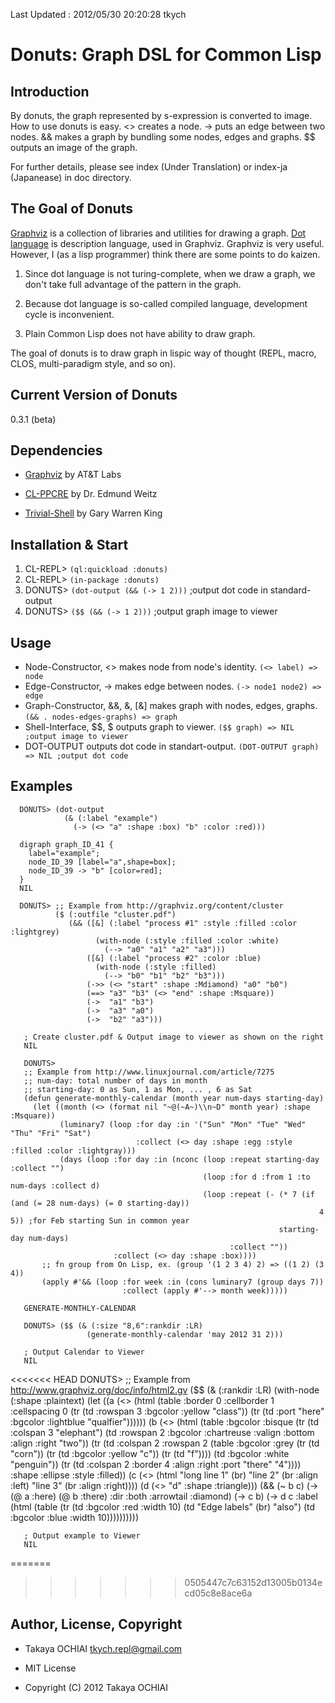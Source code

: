 Last Updated : 2012/05/30 20:20:28 tkych


# Donuts: Graph DSL for Common Lisp


## Introduction

By donuts, the graph represented by s-expression is converted to image.
How to use donuts is easy.
<> creates a node.
-> puts an edge between two nodes.
&& makes a graph by bundling some nodes, edges and graphs.
$$ outputs an image of the graph.

For further details, please see index (Under Translation) or index-ja (Japanease) in doc directory.


## The Goal of Donuts

[Graphviz][] is a collection of libraries and utilities for drawing a graph.
[Dot language][] is description language, used in Graphviz.
Graphviz is very useful.
However, I (as a lisp programmer) think there are some points to do kaizen.

1.  Since dot language is not turing-complete,
    when we draw a graph, we don't take full advantage of the pattern in the graph.

2.  Because dot language is so-called compiled language,
    development cycle is inconvenient.

3.  Plain Common Lisp does not have ability to draw graph.

The goal of donuts is to draw graph in lispic way of thought 
(REPL, macro, CLOS, multi-paradigm style, and so on). 

  [Graphviz]: http://www.graphviz.org/
  [Dot language]: http://www.graphviz.org/dot-language.html


## Current Version of Donuts

0.3.1 (beta)


## Dependencies

* [Graphviz][] by AT&T Labs

* [CL-PPCRE](http://weitz.de/cl-ppcre/) by Dr. Edmund Weitz

* [Trivial-Shell](http://common-lisp.net/project/trivial-shell/) by Gary Warren King


## Installation & Start

1.  CL-REPL> `(ql:quickload :donuts)`
2.  CL-REPL> `(in-package :donuts)`
3.  DONUTS> `(dot-output (&& (-> 1 2)))`  ;output dot code in standard-output
4.  DONUTS> `($$ (&& (-> 1 2)))`  ;output graph image to viewer


## Usage

* Node-Constructor, <> makes node from node's identity.   `(<> label) => node`
* Edge-Constructor, -> makes edge between nodes.   `(-> node1 node2) => edge`
* Graph-Constructor, &&, &, [&] makes graph with nodes, edges, graphs.   `(&& . nodes-edges-graphs) => graph`
* Shell-Interface, $$, $ outputs graph to viewer.   `($$ graph) => NIL ;output image to viewer`
* DOT-OUTPUT outputs dot code in standart-output.   `(DOT-OUTPUT graph) => NIL ;output dot code`


## Examples

      DONUTS> (dot-output
                (& (:label "example")
                  (-> (<> "a" :shape :box) "b" :color :red)))

      digraph graph_ID_41 {
        label="example";
        node_ID_39 [label="a",shape=box];
        node_ID_39 -> "b" [color=red];
      }
      NIL

      DONUTS> ;; Example from http://graphviz.org/content/cluster
              ($ (:outfile "cluster.pdf")
                 (&& ([&] (:label "process #1" :style :filled :color :lightgrey)
                       (with-node (:style :filled :color :white)
                         (--> "a0" "a1" "a2" "a3")))
                     ([&] (:label "process #2" :color :blue)
                       (with-node (:style :filled)
                         (--> "b0" "b1" "b2" "b3")))
                     (->> (<> "start" :shape :Mdiamond) "a0" "b0")
                     (==> "a3" "b3" (<> "end" :shape :Msquare))
                     (->  "a1" "b3")
                     (->  "a3" "a0")
                     (->  "b2" "a3")))

       ; Create cluster.pdf & Output image to viewer as shown on the right
       NIL

       DONUTS> 
       ;; Example from http://www.linuxjournal.com/article/7275
       ;; num-day: total number of days in month
       ;; starting-day: 0 as Sun, 1 as Mon, ... , 6 as Sat
       (defun generate-monthly-calendar (month year num-days starting-day)
         (let ((month (<> (format nil "~@(~A~)\\n~D" month year) :shape :Msquare))
               (luminary7 (loop :for day :in '("Sun" "Mon" "Tue" "Wed" "Thu" "Fri" "Sat")
                                :collect (<> day :shape :egg :style :filled :color :lightgray)))
               (days (loop :for day :in (nconc (loop :repeat starting-day :collect "")
                                               (loop :for d :from 1 :to num-days :collect d)
                                               (loop :repeat (- (* 7 (if (and (= 28 num-days) (= 0 starting-day))
                                                                         4 5)) ;for Feb starting Sun in common year 
                                                                starting-day num-days)
                                                     :collect ""))
                           :collect (<> day :shape :box))))
           ;; fn group from On Lisp, ex. (group '(1 2 3 4) 2) => ((1 2) (3 4))
           (apply #'&& (loop :for week :in (cons luminary7 (group days 7)) 
                             :collect (apply #'--> month week)))))

       GENERATE-MONTHLY-CALENDAR

       DONUTS> ($$ (& (:size "8,6":rankdir :LR)
                     (generate-monthly-calendar 'may 2012 31 2)))

       ; Output Calendar to Viewer
       NIL

<<<<<<< HEAD
       DONUTS> 
       ;; Example from http://www.graphviz.org/doc/info/html2.gv
       ($$ (& (:rankdir :LR)
         (with-node (:shape :plaintext)
           (let ((a (<> (html (table :border 0 :cellborder 1 :cellspacing 0
                                     (tr (td :rowspan 3 :bgcolor :yellow "class"))
                                     (tr (td :port "here" :bgcolor :lightblue "qualfier"))))))
                 (b (<> (html (table :bgcolor :bisque
                                     (tr (td :colspan 3 "elephant")
                                         (td :rowspan 2 :bgcolor :chartreuse
                                             :valign :bottom :align :right "two"))
                                     (tr (td :colspan 2 :rowspan 2
                                             (table :bgcolor :grey
                                                    (tr (td "corn"))
                                                    (tr (td :bgcolor :yellow "c"))
                                                    (tr (td "f"))))
                                         (td :bgcolor :white "penguin"))
                                     (tr (td :colspan 2 :border 4 :align :right :port "there" "4"))))
                         :shape :ellipse :style :filled))
                 (c (<> (html "long line 1" (br) "line 2" (br :align :left) "line 3" (br :align :right))))
                 (d (<> "d" :shape :triangle)))
             (&&
               (~ b c)
               (-> (@ a :here) (@ b :there) :dir :both :arrowtail :diamond)
               (-> c b)
               (-> d c :label (html (table (tr (td :bgcolor :red :width 10)
                                               (td "Edge labels" (br) "also")
                                               (td :bgcolor :blue :width 10))))))))))

       ; Output example to Viewer
       NIL

=======
>>>>>>> 0505447c7c63152d13005b0134ecd05c8e8ace6a

## Author, License, Copyright

* Takaya OCHIAI <tkych.repl@gmail.com>

* MIT License

* Copyright (C) 2012 Takaya OCHIAI
